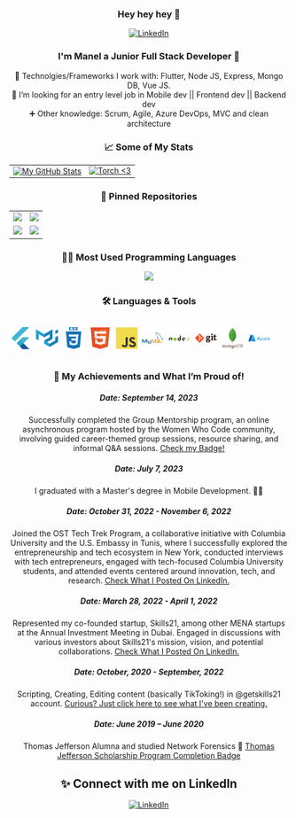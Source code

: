 <div align="center">

### Hey hey hey 🤩
[![LinkedIn](https://img.shields.io/badge/LinkedIn-%230077B5.svg?logo=linkedin&logoColor=white)](https://linkedin.com/in/manel-kacem) 

### I'm Manel a Junior Full Stack Developer 🚀

📲 Technolgies/Frameworks I work with: Flutter, Node JS, Express, Mongo DB, Vue JS. <br>
💞️ I’m looking for an entry level job in Mobile dev || Frontend dev || Backend dev <br>
➕ Other knowledge: Scrum, Agile, Azure DevOps, MVC and clean architecture 

### 📈 Some of My Stats

<div align="center">
<table>
  <tr>
    <td rowspan=2>
      <a href="https://quine.sh" target="_blank">
        <img src="https://stats.quine.sh/manelk/github?theme=dark" alt="My GitHub Stats" width="400px">
      </a>
    </td>
  </tr>
  <tr>
    <td>
      <a href="https://quine.sh" target="_blank">
        <img src="https://stats.quine.sh/manelk/languages-over-time?theme=dark" alt="Torch <3" width="400px">
      </a>
    </td>
  </tr>
</table>
</div>

### 📌 Pinned Repositories

<div align="center">
<table>
  <tr>
    <td rowspan=2>
      <a href="https://github.com/anuraghazra/github-readme-stats" target="_blank">
        <img src="https://github-readme-stats.vercel.app/api/pin/?username=manelk&theme=synthwave&repo=Carpool-App-Frontend&show_owner=%22true%22" width="400px">
      </a>
    </td>
  </tr>
  <tr>
    <td rowspan=2>
      <a href="https://github.com/anuraghazra/github-readme-stats" target="_blank">
        <img src="https://github-readme-stats.vercel.app/api/pin/?username=manelk&theme=synthwave&repo=Carpool-App-Backend&show_owner="true"" width="400px">
      </a>
    </td>
  </tr>
  
  <tr>
    <td rowspan=2>
      <a href="https://github.com/anuraghazra/github-readme-stats" target="_blank">
        <img src="https://github-readme-stats.vercel.app/api/pin/?username=manelk&theme=synthwave&repo=ArticlesProjectV2&show_owner=%22true%22" width="400px">
      </a>
    </td>
  </tr>
   <tr>
    <td rowspan=2>
      <a href="https://github.com/anuraghazra/github-readme-stats" target="_blank">
        <img src="https://github-readme-stats.vercel.app/api/pin/?username=HadjHassineJawher&theme=synthwave&repo=MastereProjectFrontEnd" width="400px">
      </a>
    </td>
  </tr>
</table>
</div>

### 👩‍💻 Most Used Programming Languages

<div align="center">
   <a href="https://github.com/anuraghazra/github-readme-stats" target="_blank">
        <img src="https://github-readme-stats.vercel.app/api/top-langs/?username=manelk&hide=html,css&theme=synthwave&layout=compact" width="400px">
    </a>
</div>

### :hammer_and_wrench: Languages & Tools

<div style="display: flex; align-items: flex-start; align: center">
<!--   <img src="https://github.com/devicons/devicon/blob/master/icons/java/java-original-wordmark.svg" title="Java" alt="Java" width="40" height="40"/>&nbsp;
<!--   <img src="https://github.com/devicons/devicon/blob/master/icons/react/react-original-wordmark.svg" title="React" alt="React" width="40" height="40"/>&nbsp; -->

 <img src="https://github.com/devicons/devicon/blob/master/icons/flutter/flutter-original.svg" title="Flutter" alt="Flutter" width="40" height="40"/>&nbsp;
 <img src="https://github.com/devicons/devicon/blob/master/icons/materialui/materialui-original.svg" title="Material UI" alt="Material UI" width="40" height="40"/>&nbsp;
   <img src="https://github.com/devicons/devicon/blob/master/icons/css3/css3-plain-wordmark.svg"  title="CSS3" alt="CSS" width="40" height="40"/>&nbsp; 
  <img src="https://github.com/devicons/devicon/blob/master/icons/html5/html5-original.svg" title="HTML5" alt="HTML" width="40" height="40"/>&nbsp;
  <img src="https://github.com/devicons/devicon/blob/master/icons/javascript/javascript-original.svg" title="JavaScript" alt="JavaScript" width="40" height="40"/>&nbsp;
  <img src="https://github.com/devicons/devicon/blob/master/icons/mysql/mysql-original-wordmark.svg" title="MySQL"  alt="MySQL" width="40" height="40"/>&nbsp;
  <img src="https://github.com/devicons/devicon/blob/master/icons/nodejs/nodejs-original-wordmark.svg" title="NodeJS" alt="NodeJS" width="40" height="40"/>&nbsp;
  <img src="https://github.com/devicons/devicon/blob/master/icons/git/git-original-wordmark.svg" title="Git" alt="Git" width="40" height="40"/>&nbsp;
  <img src="https://github.com/devicons/devicon/blob/master/icons/mongodb/mongodb-original-wordmark.svg" title="MongoDB"  alt="MongoDB" width="40" height="40"/>&nbsp;
  <img src="https://github.com/devicons/devicon/blob/master/icons/azure/azure-original-wordmark.svg" title="Azure"  alt="Azure" width="40" height="40"/>&nbsp;
</div>


### 👏 My Achievements and What I’m Proud of!

  <H5>Date: September 14, 2023 </H5>
    Successfully completed the Group Mentorship program, an online asynchronous program hosted by the Women Who Code community, involving guided career-themed group sessions, resource sharing, and informal Q&A sessions.
     <a href="https://www.credential.net/78772810-fd27-4f98-a5c6-05468af9db31">Check my Badge!</a>
  
  <H5>Date: July 7, 2023 </H5>
    I graduated with a Master's degree in Mobile Development. 👩‍🎓

  <H5>Date: October 31, 2022 - November 6, 2022</H5>
	  Joined the OST Tech Trek Program, a collaborative initiative with Columbia University and the U.S. Embassy in Tunis, where I successfully explored the entrepreneurship and tech ecosystem in New York, conducted interviews with tech entrepreneurs, engaged with tech-focused Columbia University students, and attended events centered around innovation, tech, and research.
	  <a href="https://www.linkedin.com/posts/manel-kacem_startup-tech-entrepreneurship-activity-6993310092188127232-2D0b?utm_source=share&utm_medium=member_desktop"> Check What I Posted On LinkedIn.</a>
   
   <H5>Date: March 28, 2022 - April 1, 2022</H5>
	   Represented my co-founded startup, Skills21, among other MENA startups at the Annual Investment Meeting in Dubai.
	   Engaged in discussions with various investors about Skills21's mission, vision, and potential collaborations.
	   <a href="https://www.linkedin.com/posts/manel-kacem_uae-aim2022-expo2020-activity-6917784312532635648-BNcm?utm_source=share&utm_medium=member_desktop">Check What I Posted On LinkedIn.</a>
   
   <H5>Date: October, 2020 - September, 2022</H5>
	   Scripting, Creating, Editing content (basically TikToking!) in @getskills21 account.
	   <a href="tiktok.com/@getskills21"> Curious? Just click here to see what I've been creating.</a>
   
   <H5>Date: June 2019 – June 2020</H5>
   Thomas Jefferson Alumna and studied Network Forensics 🤯
	   <a href="[tiktok.com/@getskills21](https://api.badgr.io/public/assertions/bzX3gBRGRwqjW5-n4cNK5g?identity__email=manelkacem11%40gmail.com)"> Thomas Jefferson Scholarship Program Completion Badge</a>

## ✨ Connect with me on LinkedIn
[![LinkedIn](https://img.shields.io/badge/LinkedIn-%230077B5.svg?logo=linkedin&logoColor=white)](https://linkedin.com/in/manel-kacem) 
</div>
